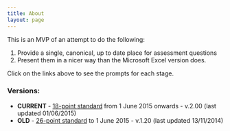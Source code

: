 ```yaml
---
title: About
layout: page
---
```


This is an MVP of an attempt to do the following:

1. Provide a single, canonical, up to date place for assessment questions
2. Present them in a nicer way than the Microsoft Excel version does.

Click on the links above to see the prompts for each stage.

### Versions:

* **CURRENT** - [18-point standard](/service-standard/v2/alpha/) from 1 June 2015 onwards - v.2.00 (last updated 01/06/2015)
* **OLD** - [26-point standard](/service-standard/v1/alpha/) to 1 June 2015 - v.1.20 (last updated 13/11/2014)

